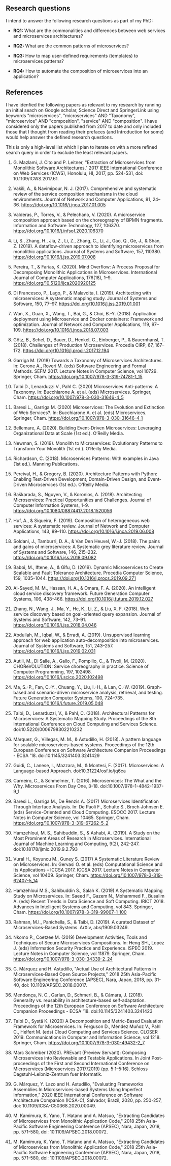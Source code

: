 ## Research questions

I intend to answer the following research questions as part of my PhD:

- **RQ1:** What are the commonalities and differences between web services and microservices architectures?

- **RQ2:** What are the common patterns of microservices?

- **RQ3:** How to map user-defined requirements (templates) to microservices patterns?

- **RQ4:** How to automate the composition of microservices into an application?


## References

I have idenfied the following papers as relevant to my research by running an initial seach on Google scholar, Science Direct and SpringerLink using keywords "microservices", "microservices" AND "Taxonomy", "microservice" AND "composition", "service" AND "composition". I have considered only the papers published from 2017 to date and only included those that I thought from reading their prefaces (and Introduction for some) would help answer the defined research questions.

This is only a high-level list which I plan to iterate on with a more refined search query in order to exclude the least relevant papers.

1. G. Mazlami, J. Cito and P. Leitner, "Extraction of Microservices from Monolithic Software Architectures," 2017 IEEE International Conference on Web Services (ICWS), Honolulu, HI, 2017, pp. 524-531, doi: 10.1109/ICWS.2017.61.


2. Vakili, A., & Navimipour, N. J. (2017). Comprehensive and systematic review of the service composition mechanisms in the cloud environments. Journal of Network and Computer Applications, 81, 24–36. https://doi.org/10.1016/j.jnca.2017.01.005

3. Valderas, P., Torres, V., & Pelechano, V. (2020). A microservice composition approach based on the choreography of BPMN fragments. Information and Software Technology, 127, 106370. https://doi.org/10.1016/j.infsof.2020.106370


4. Li, S., Zhang, H., Jia, Z., Li, Z., Zhang, C., Li, J., Gao, Q., Ge, J., & Shan, Z. (2019). A dataflow-driven approach to identifying microservices from monolithic applications. Journal of Systems and Software, 157, 110380. https://doi.org/10.1016/j.jss.2019.07.008


5. Pereira, T., & Farias, K. (2020). Mind Overflow: A Process Proposal for Decomposing Monolithic Applications in Microservices. International Journal of Computer Applications, 176(18), 1–9. https://doi.org/10.5120/ijca2020920125

6. Di Francesco, P., Lago, P., & Malavolta, I. (2019). Architecting with microservices: A systematic mapping study. Journal of Systems and Software, 150, 77–97. https://doi.org/10.1016/j.jss.2019.01.001

7. Wan, X., Guan, X., Wang, T., Bai, G., & Choi, B.-Y. (2018). Application deployment using Microservice and Docker containers: Framework and optimization. Journal of Network and Computer Applications, 119, 97–109. https://doi.org/10.1016/j.jnca.2018.07.003

8. Götz, B., Schel, D., Bauer, D., Henkel, C., Einberger, P., & Bauernhansl, T. (2018). Challenges of Production Microservices. Procedia CIRP, 67, 167–172. https://doi.org/10.1016/j.procir.2017.12.194

9. Garriga M. (2018) Towards a Taxonomy of Microservices Architectures. In: Cerone A., Roveri M. (eds) Software Engineering and Formal Methods. SEFM 2017. Lecture Notes in Computer Science, vol 10729. Springer, Cham. https://doi.org/10.1007/978-3-319-74781-1_15

10. Taibi D., Lenarduzzi V., Pahl C. (2020) Microservices Anti-patterns: A Taxonomy. In: Bucchiarone A. et al. (eds) Microservices. Springer, Cham. https://doi.org/10.1007/978-3-030-31646-4_5

11. Baresi L., Garriga M. (2020) Microservices: The Evolution and Extinction of Web Services?. In: Bucchiarone A. et al. (eds) Microservices. Springer, Cham. https://doi.org/10.1007/978-3-030-31646-4_1

12. Bellemare, A. (2020). Building Event-Driven Microservices: Leveraging Organizational Data at Scale (1st ed.). O’Reilly Media.

13. Newman, S. (2019). Monolith to Microservices: Evolutionary Patterns to Transform Your Monolith (1st ed.). O’Reilly Media.

14. Richardson, C. (2018). Microservices Patterns: With examples in Java (1st ed.). Manning Publications.

15. Percival, H., & Gregory, B. (2020). Architecture Patterns with Python: Enabling Test-Driven Development, Domain-Driven Design, and Event-Driven Microservices (1st ed.). O’Reilly Media.

16. Baškarada, S., Nguyen, V., & Koronios, A. (2018). Architecting Microservices: Practical Opportunities and Challenges. Journal of Computer Information Systems, 1–9. https://doi.org/10.1080/08874417.2018.1520056

17. Huf, A., & Siqueira, F. (2019). Composition of heterogeneous web services: A systematic review. Journal of Network and Computer Applications, 143, 89–110. https://doi.org/10.1016/j.jnca.2019.06.008

18. Soldani, J., Tamburri, D. A., & Van Den Heuvel, W.-J. (2018). The pains and gains of microservices: A Systematic grey literature review. Journal of Systems and Software, 146, 215–232. https://doi.org/10.1016/j.jss.2018.09.082

19. Baboi, M., Iftene, A., & Gîfu, D. (2019). Dynamic Microservices to Create Scalable and Fault Tolerance Architecture. Procedia Computer Science, 159, 1035–1044. https://doi.org/10.1016/j.procs.2019.09.271

20. Al-Sayed, M. M., Hassan, H. A., & Omara, F. A. (2020). An intelligent cloud service discovery framework. Future Generation Computer Systems, 106, 438–466. https://doi.org/10.1016/j.future.2019.12.027

21. Zhang, N., Wang, J., Ma, Y., He, K., Li, Z., & Liu, X. F. (2018). Web service discovery based on goal-oriented query expansion. Journal of Systems and Software, 142, 73–91. https://doi.org/10.1016/j.jss.2018.04.046

22. Abdullah, M., Iqbal, W., & Erradi, A. (2019). Unsupervised learning approach for web application auto-decomposition into microservices. Journal of Systems and Software, 151, 243–257. https://doi.org/10.1016/j.jss.2019.02.031

23. Autili, M., Di Salle, A., Gallo, F., Pompilio, C., & Tivoli, M. (2020). CHOReVOLUTION: Service choreography in practice. Science of Computer Programming, 197, 102498. https://doi.org/10.1016/j.scico.2020.102498

24. Ma, S.-P., Fan, C.-Y., Chuang, Y., Liu, I.-H., & Lan, C.-W. (2019). Graph-based and scenario-driven microservice analysis, retrieval, and testing. Future Generation Computer Systems, 100, 724–735. https://doi.org/10.1016/j.future.2019.05.048

25. Taibi, D., Lenarduzzi, V., &amp; Pahl, C. (2018). Architectural Patterns for Microservices: A Systematic Mapping Study. Proceedings of the 8th International Conference on Cloud Computing and Services Science. doi:10.5220/0006798302210232

26. Márquez, G., Villegas, M. M., &amp; Astudillo, H. (2018). A pattern language for scalable microservices-based systems. Proceedings of the 12th European Conference on Software Architecture Companion Proceedings - ECSA '18. doi:10.1145/3241403.3241429

27. Guidi, C., Lanese, I., Mazzara, M., &amp; Montesi, F. (2017). Microservices: A Language-based Approach. doi:10.31224/osf.io/jq6ca

28. Carneiro, C., &amp; Schmelmer, T. (2016). Microservices: The What and the Why. Microservices From Day One, 3-18. doi:10.1007/978-1-4842-1937-9_1

29. Baresi L., Garriga M., De Renzis A. (2017) Microservices Identification Through Interface Analysis. In: De Paoli F., Schulte S., Broch Johnsen E. (eds) Service-Oriented and Cloud Computing. ESOCC 2017. Lecture Notes in Computer Science, vol 10465. Springer, Cham. https://doi.org/10.1007/978-3-319-67262-5_2

30. Hamzehloui, M. S., Sahibuddin, S., &amp; Ashabi, A. (2019). A Study on the Most Prominent Areas of Research in Microservices. International Journal of Machine Learning and Computing, 9(2), 242-247. doi:10.18178/ijmlc.2019.9.2.793

31. Vural H., Koyuncu M., Guney S. (2017) A Systematic Literature Review on Microservices. In: Gervasi O. et al. (eds) Computational Science and Its Applications – ICCSA 2017. ICCSA 2017. Lecture Notes in Computer Science, vol 10409. Springer, Cham. https://doi.org/10.1007/978-3-319-62407-5_14

32. Hamzehloui M.S., Sahibuddin S., Salah K. (2019) A Systematic Mapping Study on Microservices. In: Saeed F., Gazem N., Mohammed F., Busalim A. (eds) Recent Trends in Data Science and Soft Computing. IRICT 2018. Advances in Intelligent Systems and Computing, vol 843. Springer, Cham. https://doi.org/10.1007/978-3-319-99007-1_100

33. Rahman, M.I., Panichella, S., & Taibi, D. (2019). A curated Dataset of Microservices-Based Systems. ArXiv, abs/1909.03249.

34. Nkomo P., Coetzee M. (2019) Development Activities, Tools and Techniques of Secure Microservices Compositions. In: Heng SH., Lopez J. (eds) Information Security Practice and Experience. ISPEC 2019. Lecture Notes in Computer Science, vol 11879. Springer, Cham. https://doi.org/10.1007/978-3-030-34339-2_24

35. G. Márquez and H. Astudillo, "Actual Use of Architectural Patterns in Microservices-Based Open Source Projects," 2018 25th Asia-Pacific Software Engineering Conference (APSEC), Nara, Japan, 2018, pp. 31-40, doi: 10.1109/APSEC.2018.00017.

36. Mendonça, N. C., Garlan, D., Schmerl, B., &amp; Cámara, J. (2018). Generality vs. reusability in architecture-based self-adaptation. Proceedings of the 12th European Conference on Software Architecture Companion Proceedings - ECSA '18. doi:10.1145/3241403.3241423

37. Taibi D., Systä K. (2020) A Decomposition and Metric-Based Evaluation Framework for Microservices. In: Ferguson D., Méndez Muñoz V., Pahl C., Helfert M. (eds) Cloud Computing and Services Science. CLOSER 2019. Communications in Computer and Information Science, vol 1218. Springer, Cham. https://doi.org/10.1007/978-3-030-49432-2_7

38. Marc Schreiber (2020). PREvant (Preview Servant): Composing Microservices into Reviewable and Testable Applications. In Joint Post-proceedings of the First and Second International Conference on Microservices (Microservices 2017/2019) (pp. 5:1–5:16). Schloss Dagstuhl–Leibniz-Zentrum fuer Informatik.

39. G. Márquez, Y. Lazo and H. Astudillo, "Evaluating Frameworks Assemblies In Microservices-based Systems Using Imperfect Information," 2020 IEEE International Conference on Software Architecture Companion (ICSA-C), Salvador, Brazil, 2020, pp. 250-257, doi: 10.1109/ICSA-C50368.2020.00049.

40. M. Kamimura, K. Yano, T. Hatano and A. Matsuo, "Extracting Candidates of Microservices from Monolithic Application Code," 2018 25th Asia-Pacific Software Engineering Conference (APSEC), Nara, Japan, 2018, pp. 571-580, doi: 10.1109/APSEC.2018.00072.

41. M. Kamimura, K. Yano, T. Hatano and A. Matsuo, "Extracting Candidates of Microservices from Monolithic Application Code," 2018 25th Asia-Pacific Software Engineering Conference (APSEC), Nara, Japan, 2018, pp. 571-580, doi: 10.1109/APSEC.2018.00072.